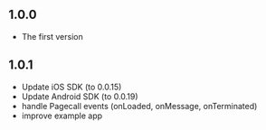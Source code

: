 ## 1.0.0
* The first version

## 1.0.1
* Update iOS SDK (to 0.0.15)
* Update Android SDK (to 0.0.19)
* handle Pagecall events (onLoaded, onMessage, onTerminated)
* improve example app